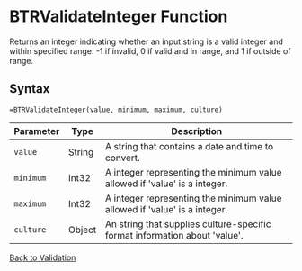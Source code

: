 # BTRValidateInteger Function

Returns an integer indicating whether an input string is a valid integer and within specified range. -1 if invalid, 0 if valid and in range, and 1 if outside of range.

## Syntax

```excel
=BTRValidateInteger(value, minimum, maximum, culture)
```

Parameter | Type | Description
---|---|---
`value` | String | A string that contains a date and time to convert.
`minimum` | Int32 | A integer representing the minimum value allowed if 'value' is a integer.
`maximum` | Int32 | A integer representing the minimum value allowed if 'value' is a integer.
`culture` | Object | An string that supplies culture-specific format information about 'value'.

[Back to Validation](RBLeValidation.md)